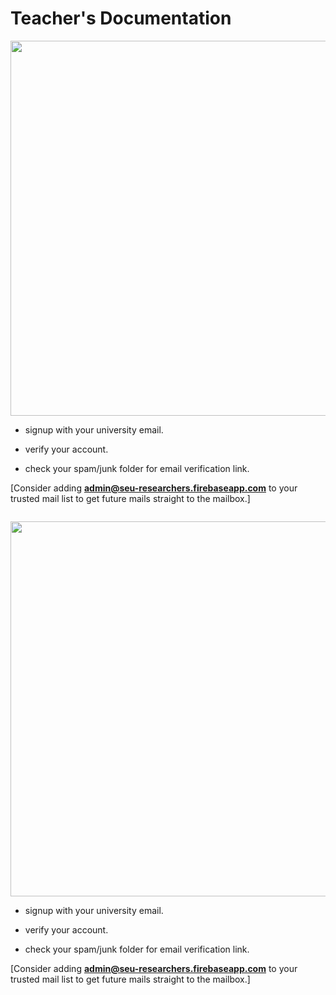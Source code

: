 # **Teacher's Documentation**

  <div>
    <div style="display: flex; justify-content: flex-start">
      <img style="float: left;" src="./assets/images/signupLogin.gif" height="600px">
    </div>
    <div style="display: flex; justify-content: flex-end">
      <div>

- signup with your university email.

- verify your account.

- check your spam/junk folder for email verification link. 

[Consider adding **admin@seu-researchers.firebaseapp.com** to your trusted mail list to get future mails straight to the mailbox.]
      </div>
    </div>
  </div>


  <div>
    <div style="display: flex; justify-content: flex-end">
      <img style="float: left;" src="./assets/images/signupLogin.gif" height="600px">
    </div>
    <div style="display: flex; justify-content: flex-start">
      <div>
      
- signup with your university email.

- verify your account.

- check your spam/junk folder for email verification link. 

[Consider adding **admin@seu-researchers.firebaseapp.com** to your trusted mail list to get future mails straight to the mailbox.]
      </div>
    </div>
  </div>